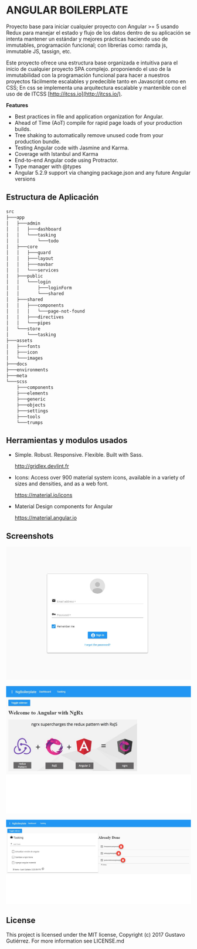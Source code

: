 # ANGULAR BOILERPLATE

Proyecto base para iniciar cualquier proyecto con Angular >= 5 usando Redux para manejar el estado y flujo de los datos dentro de su aplicación se intenta mantener un estándar y mejores prácticas haciendo uso de immutables, programación funcional; con librerías como: ramda js, immutable JS, tassign, etc.

Este proyecto ofrece una estructura base organizada e intuitiva para el inicio de cualquier proyecto SPA complejo. proponiendo el uso de la immutabilidad con la programación funcional para hacer a nuestros proyectos fácilmente escalables y predecible tanto en Javascript como en CSS; En css se implementa una arquitectura escalable y mantenible con el uso de de ITCSS [http://itcss.io](http://itcss.io/).

**Features**
- Best practices in file and application organization for Angular.
- Ahead of Time (AoT) compile for rapid page loads of your production builds.
- Tree shaking to automatically remove unused code from your production bundle.
- Testing Angular code with Jasmine and Karma.
- Coverage with Istanbul and Karma
- End-to-end Angular code using Protractor.
- Type manager with @types
- Angular 5.2.9 support via changing package.json and any future Angular versions

## Estructura de Aplicación
```
src
├───app
│   ├───admin
│   │   ├───dashboard
│   │   └───tasking
│   │       └───todo
│   ├───core
│   │   ├───guard
│   │   ├───layout
│   │   ├───navbar
│   │   └───services
│   ├───public
│   │   └───login
│   │       ├───loginForm
│   │       └───shared
│   ├───shared
│   │   ├───components
│   │   │   └───page-not-found
│   │   ├───directives
│   │   └───pipes
│   └───store
│       └───tasking
├───assets
│   ├───fonts
│   ├───icon
│   └───images
├───docs
├───environments
├───meta
└───scss
    ├───components
    ├───elements
    ├───generic
    ├───objects
    ├───settings
    ├───tools
    └───trumps
```
## Herramientas y modulos usados

- Simple. Robust. Responsive. Flexible. Built with Sass.

  http://gridlex.devlint.fr

- Icons: Access over 900 material system icons, available in a variety of sizes and densities, and as a web font.

  https://material.io/icons

- Material Design components for Angular

  https://material.angular.io

## Screenshots

![Login Form](/src/assets/images/example/login-form.jpg)


![Login Form](/src/assets/images/example/home.jpg)

![Login Form](/src/assets/images/example/todo-interface.jpg)

## License
This project is licensed under the MIT license, Copyright (c) 2017 Gustavo Gutiérrez. For more information see LICENSE.md
